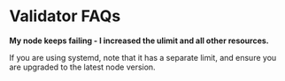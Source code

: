 # Validator FAQs

**My node keeps failing -  I increased the ulimit and all other resources.**

If you are using systemd, note that it has a separate limit, and ensure you are upgraded to the latest node version.

